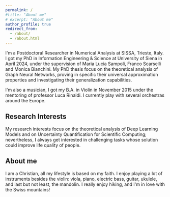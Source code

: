```yaml
---
permalink: /
#title: "About me"
# excerpt: "About me"
author_profile: true
redirect_from: 
  - /about/
  - /about.html
---
```


I'm a Postdoctoral Researcher in Numerical Analysis at SISSA, Trieste, Italy. I got my PhD in Information Engineering & Science at University of Siena in April 2024, under the supervision of Maria Lucia Sampoli, Franco Scarselli and Monica Bianchini. My PhD thesis focus on the theoretical analysis of Graph Neural Networks, proving in specific their universal approximation properties and investigating their generalization capabilities.

I'm also a musician, I got my B.A. in Violin in November 2015 under the mentoring of professor Luca Rinaldi. I currently play with several orchestras around the Europe. 

<h2>Research Interests</h2>

My research interests focus on the theoretical analysis of Deep Learning Models and on Uncertainty Quantification for Scientific Computing; nevertheless, I always get interested in challenging tasks whose solution could improve life quality of people.

<h2>About me</h2>

I am a Christian, all my lifestyle is based on my faith. I enjoy playing a lot of instruments besides the violin: viola, piano, electric bass, guitar, ukulele, and last but not least, the mandolin. I really enjoy hiking, and I'm in love with the Swiss mountains!

<!-- PROVAAAAA
I am an <b>assistant professor (RtdA)</b> at the Department of Mathematics "Tullio Levi-Civita", University of Padua (Italy).
  
I received the <b>Bachelor degree</b> from the University of Pisa, Italy (2013) and the <b>Master degree</b> from the University of Padua, Italy (2016), both in Mathematics. I then pursued the <b>Doctoral degree</b> in Mathematical Sciences (Curriculum Computational Mathematics) from the University of Padua, Italy (2020).

My PhD thesis was focused on the modeling of shallow-water equations on general topography and on the implementation of suitable numerical schemes.

After the PhD, in 2020, I collaborated as <b>postdoctoral fellow</b> with the Department of Geosciences at the University of Padua, working on the modeling of 2D and 3D flow and transport equations in porous media in the presence of anisotropy. From April 2021 to March 2023, I was <b>Research Associate</b> at the Institute of Scientific Computing at TU Dresden (Germany), working in the research project group ["FOR3013: Vector and Tensor Valued Surface PDEs"](https://for3013.webspace.tu-dresden.de/). Since April 2023, I am holding the current position, within the [“RETURN - multi-Risk sciEnce for resilienT commUnities undeR a changiNg climate”](https://www.fondazionereturn.it/) project, MUR-PNRR Extended Partnership PE3, funded by Next-Generation EU. -->
